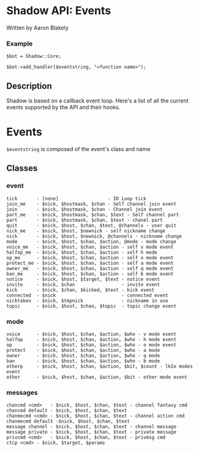 # Shadow API: Events

Written by Aaron Blakely

### Example
    $bot = Shadow::Core;

    $bot->add_handler($eventstring, "<function name>");

## Description
Shadow is based on a callback event loop. Here's a list of all the current events supported by the API and their hooks.

# Events
`$eventstring` is composed of the event's class and name

## Classes
### event
    tick       - [none]                  - IO Loop tick 
    join_me    - $nick, $hostmask, $chan - Self channel join event
    join       - $nick, $hostmask, $chan - Channel join event
    part_me    - $nick, $hostmask, $chan, $text - Self channel part
    part       - $nick, $hostmask, $chan, $text - chanel part
    quit       - $nick, $host, $chan, $text, @channels - user quit
    nick_me    - $nick, $host, $newnick - self nickname change
    nick       - $nick, $host, $newnick, @channels - nickname change
    mode       - $nick, $host, $chan, $action, @mode - mode change
    voice_me   - $nick, $host, $chan, $action - self v mode event
    halfop_me  - $nick, $host, $chan, $action - self h mode
    op_me      - $nick, $host, $chan, $action - self o mode event
    protect_me - $nick, $host, $chan, $action - self a mode event
    owner_me   - $nick, $host, $chan, $action - self q mode event
    ban_me     - $nick, $host, $chan, $action - self b mode event
    notice     - $nick, $host, $target, $text - notice event
    invite     - $nick, $chan                 - invite event
    kick       - $nick, $chan, $kicked, $text - kick event
    connected  - $nick                        - connected event
    nicktaken  - $nick, $tmpnick              - nickname in use
    topic      - $nick, $host, $chan, $topic  - topic change event

### mode
    voice      - $nick, $host, $chan, $action, $who - v mode event
    halfop     - $nick, $host, $chan, $action, $who - h mode event
    op         - $nick, $host, $chan, $action, $who - o mode event
    protect    - $nick, $host, $chan, $action, $who - a mode
    owner      - $nick, $host, $chan, $action, $who - q mode
    ban        - $nick, $host, $chan, $action, $who - b mode
    otherp     - $nick, $host, $chan, $action, $bit, $count - lkIe modes event
    other      - $nick, $host, $chan, $action, $bit - other mode event

### messages
    chancmd <cmd>   - $nick, $host, $chan, $text - channel fantasy cmd
    chancmd default - $nick, $host, $chan, $text
    chanmecmd <cmd> - $nick, $host, $chan, $text - channel action cmd
    chanmecmd default -$nick, $host, $chan, $text
    message channel - $nick, $host, $chan, $text - channel message
    message private - $nick, $host, $chan, $text - private message
    privcmd <cmd>   - $nick, $host, $chan, $text - privmsg cmd
    ctcp <cmd> - $nick, $target, $params
